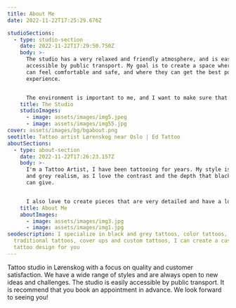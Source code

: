 ```yaml
---
title: About Me
date: 2022-11-22T17:25:29.676Z

studioSections:
  - type: studio-section
    date: 2022-11-22T17:29:50.750Z
    body: >-
      The studio has a very relaxed and friendly atmosphere, and is easily
      accessible by public transport. My goal is to create a space where people
      can feel comfortable and safe, and where they can get the best possible
      experience. 


      The environment is important to me, and I want to make sure that my clients feel safe and comfortable. It has all the equipment needed to create a safe and sterile environment for both the artist and the client.
    title: The Studio
    studioImages:
      - image: assets/images/img5.jpeg
      - image: assets/images/img55.jpg
cover: assets/images/bg/bgabout.png
seotitle: Tattoo artist Lørenskog near Oslo | Ed Tattoo
aboutSections:
  - type: about-section
    date: 2022-11-22T17:26:23.157Z
    body: >-
      I'm a Tattoo Artist, I have been tattooing for years. My style is black
      and grey realism, as I love the contrast and the depth that black and grey
      can give. 


      I also love to create pieces that are very detailed and have a lot of depth to them. I'm always happy to do custom work, so if you have an idea for a tattoo that you would like to get, please get in touch and we can discuss it.
    title: About Me
    aboutImages:
      - image: assets/images/img3.jpg
      - image: assets/images/img1.jpg
seodescription: I specialize in black and grey tattoos, color tattoos,
  traditional tattoos, cover ups and custom tattoos, I can create a custom
  tattoo design for you
---
```

Tattoo studio in Lørenskog with a focus on quality and customer satisfaction.
We have a wide range of styles and are always open to new ideas and challenges.
The studio is easily accessible by public transport.
It is recommend that you book an appointment in advance. We look forward to seeing you!